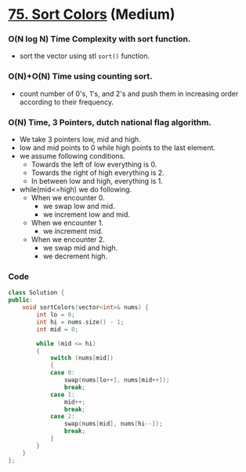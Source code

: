 # [75. Sort Colors](https://leetcode.com/problems/sort-colors/) (Medium)

### O(N log N) Time Complexity with sort function.

- sort the vector using stl `sort()` function.

### O(N)+O(N) Time using counting sort.

- count number of 0's, 1's, and 2's and push them in increasing order according to their frequency.

### O(N) Time, 3 Pointers, dutch national flag algorithm.

- We take 3 pointers low, mid and high.
- low and mid points to 0 while high points to the last element.
- we assume following conditions.
    - Towards the left of low everything is 0.
    - Towards the right of high everything is 2.
    - In between low and high, everything is 1.
- while(mid<=high) we do following.
    - When we encounter 0.
        - we swap low and mid.
        - we increment low and mid.
    - When we encounter 1.
        - we increment mid.
    - When we encounter 2.
        - we swap mid and high.
        - we decrement high.

### Code

```cpp
class Solution {
public:
    void sortColors(vector<int>& nums) {
        int lo = 0;
        int hi = nums.size() - 1;
        int mid = 0;

        while (mid <= hi)
        {
            switch (nums[mid])
            {
            case 0:
                swap(nums[lo++], nums[mid++]);
                break;
            case 1:
                mid++;
                break;
            case 2:
                swap(nums[mid], nums[hi--]);
                break;
            }
        }
    }
};
```

